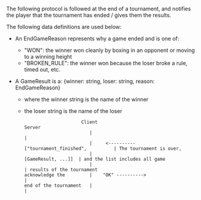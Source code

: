 The following protocol is followed at the end of a tournament, and notifies the player
that the tournament has ended / gives them the results.

The following data definitions are used below:

* An EndGameReason represents why a game ended and is one of:
  * "WON": the winner won cleanly by boxing in an opponent or moving to a winning height
  * "BROKEN_RULE": the winner won because the loser broke a rule, timed out, etc.

* A GameResult is a: {winner: string, loser: string, reason: EndGameReason}
  * where the winner string is the name of the winner
  * the loser string is the name of the loser
        
                             Client                                              Server
                                |                                                  |                         
                                |     <---------- ["tournament_finished",          | The tournament is over,  
                                |                              [GameResult, ...]]  | and the list includes all game   
                                |                                                  | results of the tournament
        acknowledge the         |    "OK" ---------->                              |                                              
        end of the tournament   |                                                  |                           
       